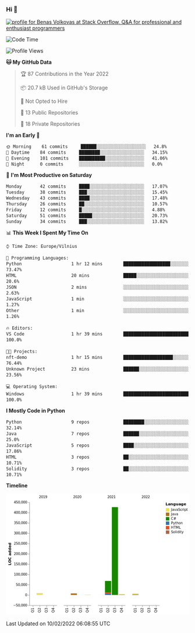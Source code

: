 ### Hi 👋
<a href="https://stackoverflow.com/users/14954249/benas-volkovas"><img src="https://stackoverflow.com/users/flair/14954249.png?theme=dark" width="208" height="58" alt="profile for Benas Volkovas at Stack Overflow, Q&amp;A for professional and enthusiast programmers" title="profile for Benas Volkovas at Stack Overflow, Q&amp;A for professional and enthusiast programmers"></a>

<!--START_SECTION:waka-->
![Code Time](http://img.shields.io/badge/Code%20Time-563%20hrs%2022%20mins-blue)

![Profile Views](http://img.shields.io/badge/Profile%20Views-0-blue)

**🐱 My GitHub Data** 

> 🏆 87 Contributions in the Year 2022
 > 
> 📦 20.7 kB Used in GitHub's Storage 
 > 
> 🚫 Not Opted to Hire
 > 
> 📜 13 Public Repositories 
 > 
> 🔑 18 Private Repositories  
 > 
**I'm an Early 🐤** 

```text
🌞 Morning    61 commits     ██████░░░░░░░░░░░░░░░░░░░   24.8% 
🌆 Daytime    84 commits     ████████░░░░░░░░░░░░░░░░░   34.15% 
🌃 Evening    101 commits    ██████████░░░░░░░░░░░░░░░   41.06% 
🌙 Night      0 commits      ░░░░░░░░░░░░░░░░░░░░░░░░░   0.0%

```
📅 **I'm Most Productive on Saturday** 

```text
Monday       42 commits     ████░░░░░░░░░░░░░░░░░░░░░   17.07% 
Tuesday      38 commits     ███░░░░░░░░░░░░░░░░░░░░░░   15.45% 
Wednesday    43 commits     ████░░░░░░░░░░░░░░░░░░░░░   17.48% 
Thursday     26 commits     ██░░░░░░░░░░░░░░░░░░░░░░░   10.57% 
Friday       12 commits     █░░░░░░░░░░░░░░░░░░░░░░░░   4.88% 
Saturday     51 commits     █████░░░░░░░░░░░░░░░░░░░░   20.73% 
Sunday       34 commits     ███░░░░░░░░░░░░░░░░░░░░░░   13.82%

```


📊 **This Week I Spent My Time On** 

```text
⌚︎ Time Zone: Europe/Vilnius

💬 Programming Languages: 
Python                   1 hr 12 mins        ██████████████████░░░░░░░   73.47% 
HTML                     20 mins             █████░░░░░░░░░░░░░░░░░░░░   20.6% 
JSON                     2 mins              ░░░░░░░░░░░░░░░░░░░░░░░░░   2.63% 
JavaScript               1 min               ░░░░░░░░░░░░░░░░░░░░░░░░░   1.27% 
Other                    1 min               ░░░░░░░░░░░░░░░░░░░░░░░░░   1.26%

🔥 Editors: 
VS Code                  1 hr 39 mins        █████████████████████████   100.0%

🐱‍💻 Projects: 
nft-demo                 1 hr 15 mins        ███████████████████░░░░░░   76.44% 
Unknown Project          23 mins             ██████░░░░░░░░░░░░░░░░░░░   23.56%

💻 Operating System: 
Windows                  1 hr 39 mins        █████████████████████████   100.0%

```

**I Mostly Code in Python** 

```text
Python                   9 repos             ████████░░░░░░░░░░░░░░░░░   32.14% 
Java                     7 repos             ██████░░░░░░░░░░░░░░░░░░░   25.0% 
JavaScript               5 repos             ████░░░░░░░░░░░░░░░░░░░░░   17.86% 
HTML                     3 repos             ██░░░░░░░░░░░░░░░░░░░░░░░   10.71% 
Solidity                 3 repos             ██░░░░░░░░░░░░░░░░░░░░░░░   10.71%

```


**Timeline**

![Chart not found](https://raw.githubusercontent.com/BenasVolkovas/BenasVolkovas/main/charts/bar_graph.png) 


 Last Updated on 10/02/2022 06:08:55 UTC
<!--END_SECTION:waka-->
